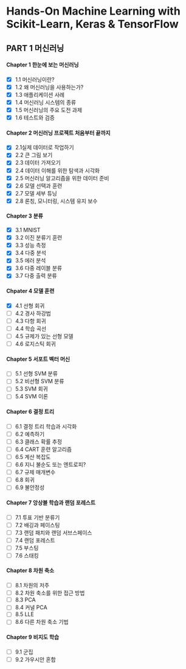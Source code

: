 # Hands-On Machine Learning with Scikit-Learn, Keras & TensorFlow

## PART 1 머신러닝

#### Chapter 1 한눈에 보는 머신러닝
- [x] 1.1 머신러닝이란?
- [x] 1.2 왜 머신러닝을 사용하는가?
- [x] 1.3 애플리케이션 사례
- [x] 1.4 머신러닝 시스템의 종류
- [x] 1.5 머신러닝의 주요 도전 과제
- [x] 1.6 테스트와 검증
#### Chapter 2 머신러닝 프로젝트 처음부터 끝까지
- [x] 2.1실제 데이터로 작업하기
- [x] 2.2 큰 그림 보기
- [x] 2.3 데이터 가져오기
- [x] 2.4 데이터 이해를 위한 탐색과 시각화
- [x] 2.5 머신러닝 알고리즘을 위한 데이터 준비
- [x] 2.6 모델 선택과 훈련
- [x] 2.7 모델 세부 튜닝
- [x] 2.8 론칭, 모니터링, 시스템 유지 보수
#### Chapter 3 분류
- [x] 3.1 MNIST
- [x] 3.2 이진 분류기 훈련
- [x] 3.3 성능 측정
- [X] 3.4 다중 분석
- [X] 3.5 에러 분석
- [X] 3.6 다중 레이블 분류
- [X] 3.7 다중 출력 분류
#### Chpater 4 모델 훈련
- [X] 4.1 선형 회귀
- [ ] 4.2 경사 하강법
- [ ] 4.3 다항 회귀
- [ ] 4.4 학습 곡선
- [ ] 4.5 규제가 있는 선형 모델
- [ ] 4.6 로지스틱 회귀
#### Chapter 5 서포트 벡터 머신
- [ ] 5.1 선형 SVM 분류
- [ ] 5.2 비선형 SVM 분류
- [ ] 5.3 SVM 회귀
- [ ] 5.4 SVM 이론
#### Chapter 6 결정 트리
- [ ] 6.1 결정 트리 학습과 시각화
- [ ] 6.2 예측하기
- [ ] 6.3 클래스 확률 추정
- [ ] 6.4 CART 훈련 알고리즘
- [ ] 6.5 계산 복잡도
- [ ] 6.6 지니 불순도 또는 엔트로피?
- [ ] 6.7 규제 매개변수
- [ ] 6.8 회귀
- [ ] 6.9 불안정성
#### Chapter 7 앙상블 학습과 랜덤 포레스트
- [ ] 7.1 투표 기반 분류기
- [ ] 7.2 배깅과 페이스팅
- [ ] 7.3 랜덤 패치와 랜덤 서브스페이스
- [ ] 7.4 랜덤 포레스트
- [ ] 7.5 부스팅
- [ ] 7.6 스태킹
#### Chapter 8 차원 축소
- [ ] 8.1 차원의 저주
- [ ] 8.2 차원 축소를 위한 접근 방법
- [ ] 8.3 PCA
- [ ] 8.4 커널 PCA
- [ ] 8.5 LLE
- [ ] 8.6 다른 차원 축소 기법
#### Chapter 9 비지도 학습
- [ ] 9.1 군집
- [ ] 9.2 가우시안 혼합
